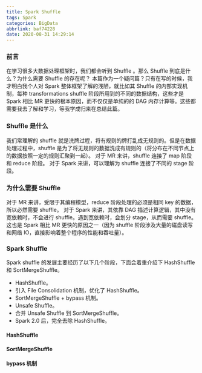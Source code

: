 ```yaml
---
title: Spark Shuffle
tags: Spark
categories: BigData
abbrlink: baf74228
date: 2020-08-31 14:29:14
---
```

### 前言
在学习很多大数据处理框架时，我们都会听到 Shuffle 。那么 Shuffle 到底是什么？为什么需要 Shuffle 的存在呢？
本篇作为一个疑问篇？只有在写的时候，我才明白我个人对 Spark 整体框架了解的浅陋，就比如其 Shuffle 的内部实现机制，每种 transformations shuffle 阶段所用到的不同的数据结构，这些才是 Spark 相比 MR 更快的根本原因，而不仅仅是单纯的的 DAG 内存计算等。这些都需要我去了解和学习，等我学成归来在总结此篇。
<!--more-->

### Shuffle 是什么
我们常理解的 shuffle 就是洗牌过程，将有规则的牌打乱成无规则的。但是在数据处理过程中，shuffle 是为了将无规则的数据洗成有规则的（将分布在不同节点上的数据按照一定的规则汇聚到一起）。
对于 MR 来讲，shuffle 连接了 map 阶段和 reduce 阶段。
对于 Spark 来讲，可以理解为 shuffle 连接了不同的 stage 阶段。

### 为什么需要 Shuffle
对于 MR 来讲，受限于其编程模型，reduce 阶段处理的必须是相同 key 的数据，所以必然需要 shuffle。
对于 Spark 来讲，其依靠 DAG 描述计算逻辑，其中没有宽依赖时，不会进行 shuffle。遇到宽依赖时，会划分 stage，从而需要 shuffle。这也是 Spark 相比 MR 更快的原因之一（因为 shuffle 阶段涉及大量的磁盘读写和网络 IO，直接影响着整个程序的性能和吞吐量）。

### Spark Shuffle
Spark shuffle 的发展主要经历了以下几个阶段，下面会着重介绍下 HashShuffle 和 SortMergeShuffle。
- HashShuffle。
- 引入 File Consolidation 机制，优化了 HashShuffle。
- SortMergeShuffle + bypass 机制。
- Unsafe Shuffle。
- 合并 Unsafe Shuffle 到 SortMergeShuffle。
- Spark 2.0 后，完全去除 HashShuffle。

#### HashShuffle
#### SortMergeShuffle
#### bypass 机制